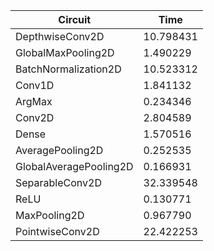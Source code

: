 | Circuit | Time |
| --- | --- |
| DepthwiseConv2D | 10.798431 |
| GlobalMaxPooling2D | 1.490229 |
| BatchNormalization2D | 10.523312 |
| Conv1D | 1.841132 |
| ArgMax | 0.234346 |
| Conv2D | 2.804589 |
| Dense | 1.570516 |
| AveragePooling2D | 0.252535 |
| GlobalAveragePooling2D | 0.166931 |
| SeparableConv2D | 32.339548 |
| ReLU | 0.130771 |
| MaxPooling2D | 0.967790 |
| PointwiseConv2D | 22.422253 |
